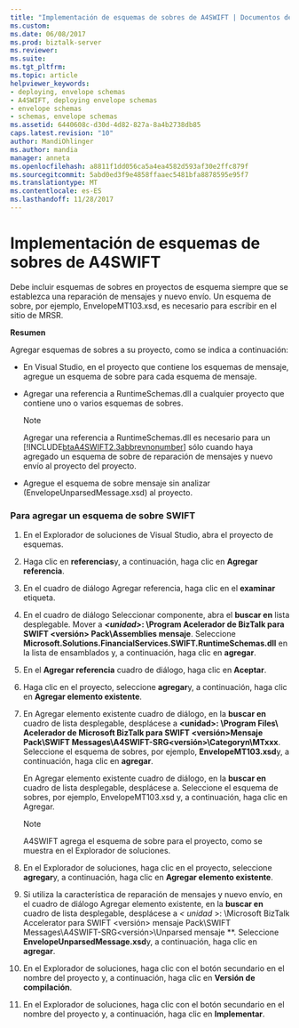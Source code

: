 ```yaml
---
title: "Implementación de esquemas de sobres de A4SWIFT | Documentos de Microsoft"
ms.custom: 
ms.date: 06/08/2017
ms.prod: biztalk-server
ms.reviewer: 
ms.suite: 
ms.tgt_pltfrm: 
ms.topic: article
helpviewer_keywords:
- deploying, envelope schemas
- A4SWIFT, deploying envelope schemas
- envelope schemas
- schemas, envelope schemas
ms.assetid: 6440608c-d30d-4d82-827a-8a4b2738db85
caps.latest.revision: "10"
author: MandiOhlinger
ms.author: mandia
manager: anneta
ms.openlocfilehash: a8811f1dd056ca5a4ea4582d593af30e2ffc879f
ms.sourcegitcommit: 5abd0ed3f9e4858ffaaec5481bfa8878595e95f7
ms.translationtype: MT
ms.contentlocale: es-ES
ms.lasthandoff: 11/28/2017
---
```

# <a name="deploying-a4swift-envelope-schemas"></a>Implementación de esquemas de sobres de A4SWIFT
Debe incluir esquemas de sobres en proyectos de esquema siempre que se establezca una reparación de mensajes y nuevo envío. Un esquema de sobre, por ejemplo, EnvelopeMT103.xsd, es necesario para escribir en el sitio de MRSR.  
  
 **Resumen**  
  
 Agregar esquemas de sobres a su proyecto, como se indica a continuación:  
  
-   En Visual Studio, en el proyecto que contiene los esquemas de mensaje, agregue un esquema de sobre para cada esquema de mensaje.  
  
-   Agregar una referencia a RuntimeSchemas.dll a cualquier proyecto que contiene uno o varios esquemas de sobres.  
  
    > [!NOTE]
    >  Agregar una referencia a RuntimeSchemas.dll es necesario para un [!INCLUDE[btaA4SWIFT2.3abbrevnonumber](../../includes/btaa4swift2-3abbrevnonumber-md.md)] sólo cuando haya agregado un esquema de sobre de reparación de mensajes y nuevo envío al proyecto del proyecto.  
  
-   Agregue el esquema de sobre mensaje sin analizar (EnvelopeUnparsedMessage.xsd) al proyecto.  
  
### <a name="to-add-a-swift-envelope-schema"></a>Para agregar un esquema de sobre SWIFT  
  
1.  En el Explorador de soluciones de Visual Studio, abra el proyecto de esquemas.  
  
2.  Haga clic en **referencias**y, a continuación, haga clic en **Agregar referencia**.  
  
3.  En el cuadro de diálogo Agregar referencia, haga clic en el **examinar** etiqueta.  
  
4.  En el cuadro de diálogo Seleccionar componente, abra el **buscar en** lista desplegable. Mover a   ***\<unidad\>*: \Program Acelerador de BizTalk para SWIFT \<versión\> Pack\Assemblies mensaje**. Seleccione **Microsoft.Solutions.FinancialServices.SWIFT.RuntimeSchemas.dll** en la lista de ensamblados y, a continuación, haga clic en **agregar**.  
  
5.  En el **Agregar referencia** cuadro de diálogo, haga clic en **Aceptar**.  
  
6.  Haga clic en el proyecto, seleccione **agregar**y, a continuación, haga clic en **Agregar elemento existente**.  
  
7.  En Agregar elemento existente cuadro de diálogo, en la **buscar en** cuadro de lista desplegable, desplácese a  **\<unidad\>: \Program Files\ Acelerador de Microsoft BizTalk para SWIFT \<versión\>Mensaje Pack\SWIFT Messages\A4SWIFT-SRG\<versión\>\Categoryn\MTxxx**. Seleccione el esquema de sobres, por ejemplo, **EnvelopeMT103.xsd**y, a continuación, haga clic en **agregar**.  
  
     En Agregar elemento existente cuadro de diálogo, en la **buscar en** cuadro de lista desplegable, desplácese a. Seleccione el esquema de sobres, por ejemplo, EnvelopeMT103.xsd y, a continuación, haga clic en Agregar.  
  
    > [!NOTE]
    >  A4SWIFT agrega el esquema de sobre para el proyecto, como se muestra en el Explorador de soluciones.  
  
8.  En el Explorador de soluciones, haga clic en el proyecto, seleccione **agregar**y, a continuación, haga clic en **Agregar elemento existente**.  
  
9. Si utiliza la característica de reparación de mensajes y nuevo envío, en el cuadro de diálogo Agregar elemento existente, en la **buscar en** cuadro de lista desplegable, desplácese a  **\<* unidad* \>: \Microsoft BizTalk Accelerator para SWIFT \<versión\> mensaje Pack\SWIFT Messages\A4SWIFT-SRG\<versión\>\Unparsed mensaje **. Seleccione **EnvelopeUnparsedMessage.xsd**y, a continuación, haga clic en **agregar**.  
  
10. En el Explorador de soluciones, haga clic con el botón secundario en el nombre del proyecto y, a continuación, haga clic en **Versión de compilación**.  
  
11. En el Explorador de soluciones, haga clic con el botón secundario en el nombre del proyecto y, a continuación, haga clic en **Implementar**.